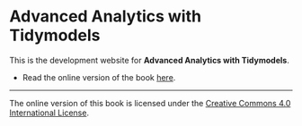 # Advanced Analytics with Tidymodels

This is the development website for __Advanced Analytics with Tidymodels__.

* Read the online version of the book [here](https://kirenz.github.io/advanced-analytics/).


***

The online version of this book is licensed under the [Creative Commons 4.0 International License](https://creativecommons.org/licenses/by/4.0/).

